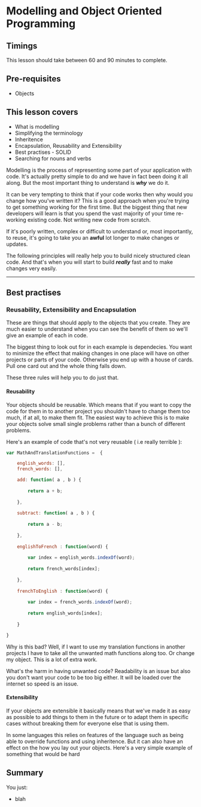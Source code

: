 # Modelling and Object Oriented Programming

## Timings

This lesson should take between 60 and 90 minutes to complete.

## Pre-requisites

* Objects

## This lesson covers

* What is modelling
* Simplifying the terminology
* Inheritence
* Encapsulation, Reusability and Extensibility
* Best practises - SOLID
* Searching for nouns and verbs

Modelling is the process of representing some part of your application with code. It's actually pretty simple to do and we have in fact been doing it all along. But the most important thing to understand is ***why*** we do it. 

It can be very tempting to think that if your code works then why would you change how you've written it? This is a good approach when you're trying to get something working for the first time. But the biggest thing that new developers will learn is that you spend the vast majority of your time re-working existing code. Not writing new code from scratch. 

If it's poorly written, complex or difficult to understand or, most importantly, to reuse, it's going to take you an **awful** lot longer to make changes or updates.

The following principles will really help you to build nicely structured clean code. And that's when you will start to build ***really*** fast and to make changes very easily.

***

## Best practises

### Reusability, Extensibility and Encapsulation

These are things that should apply to the objects that you create. They are much easier to understand when you can see the benefit of them so we'll give an example of each in code.

The biggest thing to look out for in each example is dependecies. You want to minimize the effect that making changes in one place will have on other projects or parts of your code. Otherwise you end up with a house of cards. Pull one card out and the whole thing falls down.

These three rules will help you to do just that.

#### Reusability

Your objects should be reusable. Which means that if you want to copy the code for them in to another project you shouldn't have to change them too much, if at all, to make them fit. The easiest way to achieve this is to make your objects solve small single problems rather than a bunch of different problems.

Here's an example of code that's not very reusable ( i.e really terrible ):

```javascript
var MathAndTranslationFunctions =  {

	english_words: [],
	french_words: [],

	add: function( a , b ) {
		
		return a + b;
	
	},
	
	subtract: function( a , b ) {
	
		return a - b;
	
	},
	
	englishToFrench : function(word) {
	
		var index = english_words.indexOf(word);
		
		return french_words[index];
	
	},
	
	frenchToEnglish : function(word) {
	
		var index = french_words.indexOf(word);
		
		return english_words[index];
	
	}

}

```

Why is this bad? Well, if I want to use my translation functions in another projects I have to take all the unwanted math functions along too. Or change my object. This is a lot of extra work. 

What's the harm in having unwanted code? Readability is an issue but also you don't want your code to be too big either. It will be loaded over the internet so speed is an issue. 

#### Extensibility

If your objects are extensible it basically means that we've made it as easy as possible to add things to them in the future or to adapt them in specific cases without breaking them for everyone else that is using them. 

In some languages this relies on features of the language such as being able to override functions and using inheritence. But it can also have an effect on the how you lay out your objects. Here's a very simple example of something that would be hard 
 
## Summary

You just:

*  blah








 

















